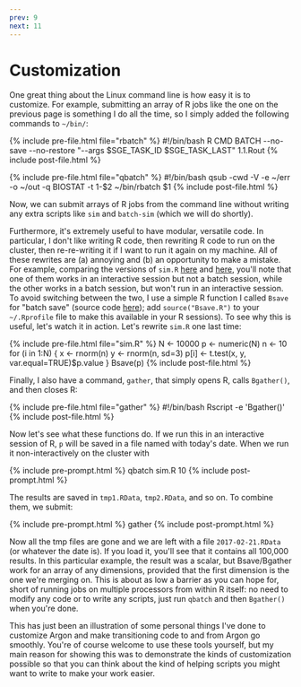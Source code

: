 ```yaml
---
prev: 9
next: 11
---
```


# Customization

One great thing about the Linux command line is how easy it is to customize.  For example, submitting an array of R jobs like the one on the previous page is something I do all the time, so I simply added the following commands to `~/bin/`:

{% include pre-file.html file="rbatch" %}
#!/bin/bash
R CMD BATCH --no-save --no-restore "--args $SGE_TASK_ID $SGE_TASK_LAST" $1 .$1.Rout
{% include post-file.html %}

{% include pre-file.html file="qbatch" %}
#!/bin/bash
qsub -cwd -V -e ~/err -o ~/out -q BIOSTAT -t 1-$2 ~/bin/rbatch $1
{% include post-file.html %}

Now, we can submit arrays of R jobs from the command line without writing any
extra scripts like `sim` and `batch-sim` (which we will do shortly).

Furthermore, it's extremely useful to have modular, versatile code.  In
particular, I don't like writing R code, then rewriting R code to run on the
cluster, then re-re-writing it if I want to run it again on my machine.  All of
these rewrites are (a) annoying and (b) an opportunity to make a mistake.  For
example, comparing the versions of `sim.R` [here](i.html) and [here](ii.html),
you'll note that one of them works in an interactive session but not a batch
session, while the other works in a batch session, but won't run in an
interactive session.  To avoid switching between the two, I use a simple R
function I called `Bsave` for "batch save" (source code [here](misc/Bsave.R));
add `source("Bsave.R")` to your `~/.Rprofile` file to make this available in
your R sessions).  To see why this is useful, let's watch it in action.  Let's
rewrite `sim.R` one last time:

{% include pre-file.html file="sim.R" %}
N <- 10000
p <- numeric(N)
n <- 10
for (i in 1:N) {
  x <- rnorm(n)
  y <- rnorm(n, sd=3)
  p[i] <- t.test(x, y, var.equal=TRUE)$p.value
}
Bsave(p)
{% include post-file.html %}

Finally, I also have a command, `gather`, that simply opens R, calls `Bgather()`, and then closes R:

{% include pre-file.html file="gather" %}
#!/bin/bash
Rscript -e 'Bgather()'
{% include post-file.html %}

Now let's see what these functions do.  If we run this in an interactive session of R, `p` will be saved in a file named with today's date.  When we run it non-interactively on the cluster with

{% include pre-prompt.html %}
qbatch sim.R 10
{% include post-prompt.html %}

The results are saved in `tmp1.RData`, `tmp2.RData`, and so on.  To combine them, we submit:

{% include pre-prompt.html %}
gather
{% include post-prompt.html %}

Now all the tmp files are gone and we are left with a file `2017-02-21.RData` (or whatever the date is).  If you load it, you'll see that it contains all 100,000 results.  In this particular example, the result was a scalar, but Bsave/Bgather work for an array of any dimensions, provided that the first dimension is the one we're merging on.  This is about as low a barrier as you can hope for, short of running jobs on multiple processors from within R itself: no need to modify any code or to write any scripts, just run `qbatch` and then `Bgather()` when you're done.

This has just been an illustration of some personal things I've done to customize Argon and make transitioning code to and from Argon go smoothly.  You're of course welcome to use these tools yourself, but my main reason for showing this was to demonstrate the kinds of customization possible so that you can think about the kind of helping scripts you might want to write to make your work easier.
